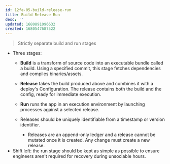 ```yaml
---
id: 12fa-05-build-release-run
title: Build Release Run
desc: ''
updated: 1680891096632
created: 1680547687522
---
```

> Strictly separate build and run stages

- Three stages:
    - **Build** is a transform of source code into an executable bundle called a build. Using a specified commit, this stage fetches dependencies and compiles binaries/assets.
    - **Release** takes the build produced above and combines it with a deploy's Configuration. The release contains both the build and the config, ready for immediate execution.
    - **Run** runs the app in an execution environment by launching processes against a selected release.
  
  - Releases should be uniquely identifiable from a timestamp or version identifier.
    - Releases are an append-only ledger and a release cannot be mutated once it is created. Any change must create a new release.
- Shift left: the run stage should be kept as simple as possible to ensure engineers aren't required for recovery during unsociable hours.
